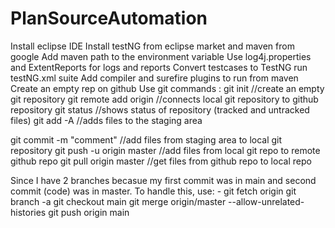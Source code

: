 # PlanSourceAutomation
Install eclipse IDE
Install testNG from eclipse market and maven from google
Add maven path to the environment variable
Use log4j.properties and ExtentReports for logs and reports
Convert testcases to TestNG
run testNG.xml suite
Add compiler and surefire plugins to run from maven
Create an empty rep on github
Use git commands : 
   git init //create an empty git repository
   git remote add origin //connects local git repository to github repository
   git status //shows status of repository (tracked and untracked files)
   git add -A //adds files to the staging area

   git commit -m "comment" //add files from staging area to local git repository
   git push -u origin master //add files from local git repo to remote github repo
   git pull origin master //get files from github repo to local repo

   Since I have 2 branches becasue my first commit was in main and second commit (code) was in master. 
   To handle this, use: - git fetch origin
                          git branch -a
                          git checkout main
                          git merge origin/master --allow-unrelated-histories
                          git push origin main